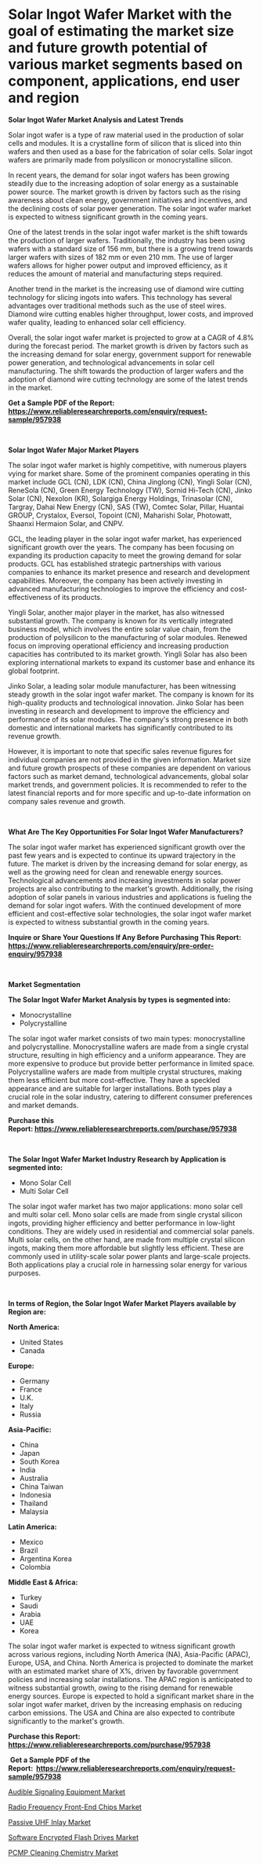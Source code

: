 <p><h1>Solar Ingot Wafer Market with the goal of estimating the market size and future growth potential of various market segments based on component, applications, end user and region</h1></p><p><strong>Solar Ingot Wafer Market Analysis and Latest Trends</strong></p>
<p><p>Solar ingot wafer is a type of raw material used in the production of solar cells and modules. It is a crystalline form of silicon that is sliced into thin wafers and then used as a base for the fabrication of solar cells. Solar ingot wafers are primarily made from polysilicon or monocrystalline silicon.</p><p>In recent years, the demand for solar ingot wafers has been growing steadily due to the increasing adoption of solar energy as a sustainable power source. The market growth is driven by factors such as the rising awareness about clean energy, government initiatives and incentives, and the declining costs of solar power generation. The solar ingot wafer market is expected to witness significant growth in the coming years.</p><p>One of the latest trends in the solar ingot wafer market is the shift towards the production of larger wafers. Traditionally, the industry has been using wafers with a standard size of 156 mm, but there is a growing trend towards larger wafers with sizes of 182 mm or even 210 mm. The use of larger wafers allows for higher power output and improved efficiency, as it reduces the amount of material and manufacturing steps required.</p><p>Another trend in the market is the increasing use of diamond wire cutting technology for slicing ingots into wafers. This technology has several advantages over traditional methods such as the use of steel wires. Diamond wire cutting enables higher throughput, lower costs, and improved wafer quality, leading to enhanced solar cell efficiency.</p><p>Overall, the solar ingot wafer market is projected to grow at a CAGR of 4.8% during the forecast period. The market growth is driven by factors such as the increasing demand for solar energy, government support for renewable power generation, and technological advancements in solar cell manufacturing. The shift towards the production of larger wafers and the adoption of diamond wire cutting technology are some of the latest trends in the market.</p></p>
<p><strong>Get a Sample PDF of the Report:&nbsp; <a href="https://www.reliableresearchreports.com/enquiry/request-sample/957938">https://www.reliableresearchreports.com/enquiry/request-sample/957938</a></strong></p>
<p>&nbsp;</p>
<p><strong>Solar Ingot Wafer Major Market Players</strong></p>
<p><p>The solar ingot wafer market is highly competitive, with numerous players vying for market share. Some of the prominent companies operating in this market include GCL (CN), LDK (CN), China Jinglong (CN), Yingli Solar (CN), ReneSola (CN), Green Energy Technology (TW), Sornid Hi-Tech (CN), Jinko Solar (CN), Nexolon (KR), Solargiga Energy Holdings, Trinasolar (CN), Targray, Dahai New Energy (CN), SAS (TW), Comtec Solar, Pillar, Huantai GROUP, Crystalox, Eversol, Topoint (CN), Maharishi Solar, Photowatt, Shaanxi Hermaion Solar, and CNPV.</p><p>GCL, the leading player in the solar ingot wafer market, has experienced significant growth over the years. The company has been focusing on expanding its production capacity to meet the growing demand for solar products. GCL has established strategic partnerships with various companies to enhance its market presence and research and development capabilities. Moreover, the company has been actively investing in advanced manufacturing technologies to improve the efficiency and cost-effectiveness of its products.</p><p>Yingli Solar, another major player in the market, has also witnessed substantial growth. The company is known for its vertically integrated business model, which involves the entire solar value chain, from the production of polysilicon to the manufacturing of solar modules. Renewed focus on improving operational efficiency and increasing production capacities has contributed to its market growth. Yingli Solar has also been exploring international markets to expand its customer base and enhance its global footprint.</p><p>Jinko Solar, a leading solar module manufacturer, has been witnessing steady growth in the solar ingot wafer market. The company is known for its high-quality products and technological innovation. Jinko Solar has been investing in research and development to improve the efficiency and performance of its solar modules. The company's strong presence in both domestic and international markets has significantly contributed to its revenue growth.</p><p>However, it is important to note that specific sales revenue figures for individual companies are not provided in the given information. Market size and future growth prospects of these companies are dependent on various factors such as market demand, technological advancements, global solar market trends, and government policies. It is recommended to refer to the latest financial reports and  for more specific and up-to-date information on company sales revenue and growth.</p></p>
<p>&nbsp;</p>
<p><strong>What Are The Key Opportunities For Solar Ingot Wafer Manufacturers?</strong></p>
<p><p>The solar ingot wafer market has experienced significant growth over the past few years and is expected to continue its upward trajectory in the future. The market is driven by the increasing demand for solar energy, as well as the growing need for clean and renewable energy sources. Technological advancements and increasing investments in solar power projects are also contributing to the market's growth. Additionally, the rising adoption of solar panels in various industries and applications is fueling the demand for solar ingot wafers. With the continued development of more efficient and cost-effective solar technologies, the solar ingot wafer market is expected to witness substantial growth in the coming years.</p></p>
<p><strong>Inquire or Share Your Questions If Any Before Purchasing This Report: <a href="https://www.reliableresearchreports.com/enquiry/pre-order-enquiry/957938">https://www.reliableresearchreports.com/enquiry/pre-order-enquiry/957938</a></strong></p>
<p>&nbsp;</p>
<p><strong>Market Segmentation</strong></p>
<p><strong>The Solar Ingot Wafer Market Analysis by types is segmented into:</strong></p>
<p><ul><li>Monocrystalline</li><li>Polycrystalline</li></ul></p>
<p><p>The solar ingot wafer market consists of two main types: monocrystalline and polycrystalline. Monocrystalline wafers are made from a single crystal structure, resulting in high efficiency and a uniform appearance. They are more expensive to produce but provide better performance in limited space. Polycrystalline wafers are made from multiple crystal structures, making them less efficient but more cost-effective. They have a speckled appearance and are suitable for larger installations. Both types play a crucial role in the solar industry, catering to different consumer preferences and market demands.</p></p>
<p><strong>Purchase this Report:&nbsp;<a href="https://www.reliableresearchreports.com/purchase/957938">https://www.reliableresearchreports.com/purchase/957938</a></strong></p>
<p>&nbsp;</p>
<p><strong>The Solar Ingot Wafer Market Industry Research by Application is segmented into:</strong></p>
<p><ul><li>Mono Solar Cell</li><li>Multi Solar Cell</li></ul></p>
<p><p>The solar ingot wafer market has two major applications: mono solar cell and multi solar cell. Mono solar cells are made from single crystal silicon ingots, providing higher efficiency and better performance in low-light conditions. They are widely used in residential and commercial solar panels. Multi solar cells, on the other hand, are made from multiple crystal silicon ingots, making them more affordable but slightly less efficient. These are commonly used in utility-scale solar power plants and large-scale projects. Both applications play a crucial role in harnessing solar energy for various purposes.</p></p>
<p>&nbsp;</p>
<p><strong>In terms of Region, the Solar Ingot Wafer Market Players available by Region are:</strong></p>
<p>
    <p> <strong> North America: </strong>
        <ul>
            <li>United States</li>
            <li>Canada</li>
        </ul>
        </p> 
    <p> <strong> Europe: </strong>
        <ul>
            <li>Germany</li>
            <li>France</li>
            <li>U.K.</li>
            <li>Italy</li>
            <li>Russia</li>
        </ul>
        </p> 
    <p> <strong> Asia-Pacific: </strong>
        <ul>
            <li>China</li>
            <li>Japan</li>
            <li>South Korea</li>
            <li>India</li>
            <li>Australia</li>
            <li>China Taiwan</li>
            <li>Indonesia</li>
            <li>Thailand</li>
            <li>Malaysia</li>
        </ul>
        </p> 
    <p> <strong> Latin America: </strong>
        <ul>
            <li>Mexico</li>
            <li>Brazil</li>
            <li>Argentina Korea</li>
            <li>Colombia</li>
        </ul>
        </p> 
    <p> <strong> Middle East & Africa: </strong>
        <ul>
            <li>Turkey</li>
            <li>Saudi</li>
            <li>Arabia</li>
            <li>UAE</li>
            <li>Korea</li>
        </ul>
    </p>
    </p>
<p><p>The solar ingot wafer market is expected to witness significant growth across various regions, including North America (NA), Asia-Pacific (APAC), Europe, USA, and China. North America is projected to dominate the market with an estimated market share of X%, driven by favorable government policies and increasing solar installations. The APAC region is anticipated to witness substantial growth, owing to the rising demand for renewable energy sources. Europe is expected to hold a significant market share in the solar ingot wafer market, driven by the increasing emphasis on reducing carbon emissions. The USA and China are also expected to contribute significantly to the market's growth.</p></p>
<p><strong>Purchase this Report: <a href="https://www.reliableresearchreports.com/purchase/957938">https://www.reliableresearchreports.com/purchase/957938</a></strong></p>
<p>&nbsp;<strong>Get a Sample PDF of the Report:&nbsp;&nbsp;<a href="https://www.reliableresearchreports.com/enquiry/request-sample/957938">https://www.reliableresearchreports.com/enquiry/request-sample/957938</a></strong></p>
<p><strong></strong></p>
<p><p><a href="https://github.com/zeberleansnyderallisonwjfli/Market-Research-Report-List-1/blob/main/audible-signaling-equipment-market.md">Audible Signaling Equipment Market</a></p><p><a href="https://github.com/changoleonlaverguenzanoexiste/Market-Research-Report-List-1/blob/main/radio-frequency-front-end-chips-market.md">Radio Frequency Front-End Chips Market</a></p><p><a href="https://github.com/nicoletavirag/Market-Research-Report-List-1/blob/main/passive-uhf-inlay-market.md">Passive UHF Inlay Market</a></p><p><a href="https://github.com/mharielmesa/Market-Research-Report-List-1/blob/main/software-encrypted-flash-drives-market.md">Software Encrypted Flash Drives Market</a></p><p><a href="https://github.com/wwwkeltoum/Market-Research-Report-List-1/blob/main/pcmp-cleaning-chemistry-market.md">PCMP Cleaning Chemistry Market</a></p></p>